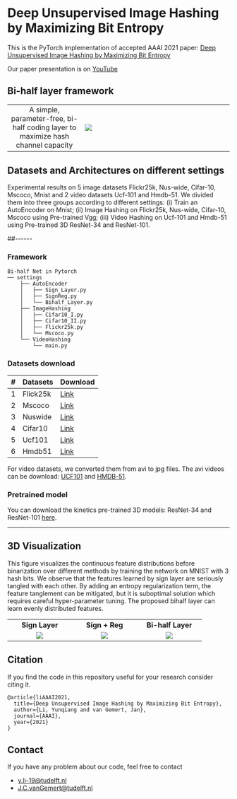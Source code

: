 # Deep Unsupervised Image Hashing by Maximizing Bit Entropy

This is the PyTorch implementation of accepted AAAI 2021 paper: [Deep Unsupervised Image Hashing by Maximizing Bit Entropy](https://arxiv.org/abs/2012.12334)

Our paper presentation is on [YouTube](https://www.youtube.com/watch?v=riZDqdTrNrg)


## Bi-half layer framework
<table border=0 >
	<tbody>
    <tr>
		<tr>
			<td width="19%" align="center"> A simple, parameter-free, bi-half coding layer to maximize hash
channel capacity
  </td>
			<td width="40%" > <img src="https://raw.githubusercontent.com/liyunqianggyn/Deep-Unsupervised-Image-Hashing-by-Maximizing-Bit-Entropy/master/bi_half layer.png"> </td>
		</tr>
	</tbody>
</table>


## Datasets and Architectures on different settings
Experimental results on 5 image datasets
Flickr25k, Nus-wide, Cifar-10, Mscoco, Mnist and 2 video
datasets Ucf-101 and Hmdb-51. 
We divided them into three groups according to different settings: (i) Train an AutoEncoder on Mnist; (ii) Image Hashing on Flickr25k, Nus-wide, Cifar-10, Mscoco using Pre-trained Vgg; (iii) Video Hashing on Ucf-101 and Hmdb-51 using Pre-trained 3D ResNet-34 and ResNet-101.

##------
### Framework
```
Bi-half Net in Pytorch
── settings
    ├── AutoEncoder 
    │   ├── Sign_Layer.py
    │   ├── SignReg.py
    │   └── Bihalf_Layer.py
    ├── ImageHashing
    │   ├── Cifar10_I.py
    │   ├── Cifar10_II.py
    │   ├── Flickr25k.py
    │   └── Mscoco.py
    └── VideoHashing
        └── main.py
```



### Datasets download

|#|Datasets|Download|
|---|----|-----|
|1|Flick25k|[Link](https://press.liacs.nl/mirflickr/mirdownload.html)
|2|Mscoco|[Link](https://drive.google.com/file/d/0B7IzDz-4yH_HN0Y0SS00eERSUjQ/view?usp=sharing "悬停显示")|
|3|Nuswide|[Link](https://github.com/TreezzZ/DSDH_PyTorch)  |
|4|Cifar10|[Link](https://www.cs.toronto.edu/~kriz/cifar.html)|
|5|Ucf101|[Link](https://www.cs.toronto.edu/~kriz/cifar.html)|
|6|Hmdb51|[Link](https://www.cs.toronto.edu/~kriz/cifar.html)|

For video datasets, we converted them from avi to jpg files. The avi videos can be download: [UCF101](https://www.crcv.ucf.edu/data/UCF101.php) and [HMDB-51](http://serre-lab.clps.brown.edu/resource/hmdb-a-large-human-motion-database/).

 

### Pretrained model

You can download the kinetics pre-trained 3D models: ResNet-34  and ResNet-101 [here](https://github.com/kenshohara/3D-ResNets-PyTorch).   

------



## 3D Visualization
This figure visualizes the continuous feature distributions before binarization over different methods by training the network on MNIST with 3 hash bits. We observe that the features learned by sign layer are seriously tangled with each other. By adding an entropy regularization term, the feature tanglement can be mitigated, but it is suboptimal solution which
requires careful hyper-parameter tuning. The proposed bihalf layer can learn evenly distributed features. 

<table border=0 width="50px" >
	<tbody> 
    <tr>		<td width="27%" align="center"> <strong>Sign Layer</strong> </td>
			<td width="27%" align="center"> <strong>Sign + Reg</strong> </td>
			<td width="27%" align="center"> <strong>Bi-half Layer</strong> </td>
		</tr>
<tr>
			<td width="27%" align="center"> <img src="https://raw.githubusercontent.com/liyunqianggyn/Deep-Unsupervised-Image-Hashing-by-Maximizing-Bit-Entropy/master/AutoEncoder/gif/sign_.gif"> </td>
			<td width="27%" align="center"> <img src="https://raw.githubusercontent.com/liyunqianggyn/Deep-Unsupervised-Image-Hashing-by-Maximizing-Bit-Entropy/master/AutoEncoder/gif/Signreg_.gif"> </td>
			<td width="27%" align="center"> <img src="https://raw.githubusercontent.com/liyunqianggyn/Deep-Unsupervised-Image-Hashing-by-Maximizing-Bit-Entropy/master/AutoEncoder/gif/bihalf_.gif"> </td>
		</tr>
	</tbody>
</table>


## Citation

If you find the code in this repository useful for your research consider citing it.

```
@article{liAAAI2021,
  title={Deep Unsupervised Image Hashing by Maximizing Bit Entropy},
  author={Li, Yunqiang and van Gemert, Jan},
  journal={AAAI},
  year={2021}
}
```
## Contact
If you have any problem about our code, feel free to contact

 - y.li-19@tudelft.nl
 - J.C.vanGemert@tudelft.nl
 
 

 
 
 
 


